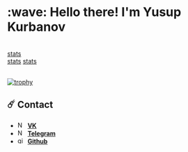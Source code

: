 
<h1 align="left">:wave: Hello there! I'm Yusup Kurbanov</h1>


<br>[stats](http://github-profile-summary-cards.vercel.app/api/cards/profile-details?username=dk-dev10&theme=github_dark)
<br>[stats](http://github-profile-summary-cards.vercel.app/api/cards/repos-per-language?username=dk-dev10&theme=github_dark&exclude={exclude}) [stats](http://github-profile-summary-cards.vercel.app/api/cards/stats?username=dk-dev10&theme=github_dark)


<br>[![trophy](https://github-profile-trophy.vercel.app/?username=dk-dev10)](https://github.com/dk-dev10/github-profile-trophy)


## ☄️ Contact


- <img src="https://www.ph4.org/_RU/DL/LOGO_ICON/v/vk_.gif" width="15" height="15" alt="Node JS" /> &nbsp;**[VK](https://vk.com/webdev_2210)**
- <img src="https://brandeps.com/logo-download/T/Telegram-logo-vector-01.svg" width="15" height="15" alt="Node JS" /> &nbsp;**[Telegram](https://t.me/dkuba1122)**
- <img src="https://github.githubassets.com/assets/GitHub-Mark-ea2971cee799.png" width="15"  height="15" alt="github" /> &nbsp;**[Github](https://github.com/dk-dev10)**

<br>
